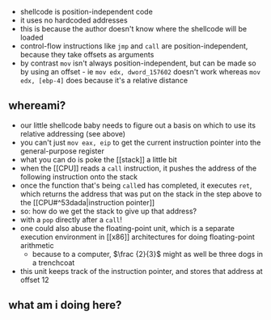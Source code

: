 - shellcode is position-independent code
- it uses no hardcoded addresses
- this is because the author doesn't know where the shellcode will be loaded
- control-flow instructions like `jmp` and `call` are position-independent, because they take offsets as arguments
- by contrast `mov` isn't always position-independent, but can be made so by using an offset - ie `mov edx, dword_157602` doesn't work whereas `mov edx, [ebp-4]` does because it's a relative distance
## whereami?
- our little shellcode baby needs to figure out a basis on which to use its relative addressing (see above)
- you can't just `mov eax, eip` to get the current instruction pointer into the general-purpose register
- what you can do is poke the [[stack]] a little bit
- when the [[CPU]] reads a `call` instruction, it pushes the address of the following instruction onto the stack
- once the function that's being `call`ed has completed, it executes `ret`, which returns the address that was put on the stack in the step above to the [[CPU#^53dada|instruction pointer]]
- so: how do we get the stack to give up that address?
- with a `pop` directly after a `call`!
- one could also abuse the floating-point unit, which is a separate execution environment in [[x86]] architectures for doing floating-point arithmetic
	- because to a computer, $\frac {2}{3}$ might as well be three dogs in a trenchcoat
- this unit keeps track of the instruction pointer, and stores that address at offset 12
## what am i doing here?
